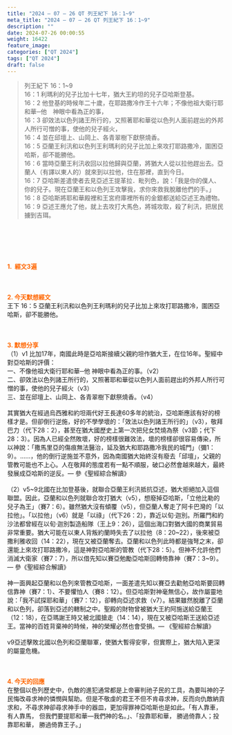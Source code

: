 ```yaml
---
title: "2024 – 07 – 26 QT 列王紀下 16：1~9"
meta_title: "2024 – 07 – 26 QT 列王紀下 16：1~9"
description: ""
date: 2024-07-26 00:00:55
weight: 16422
feature_image: 
categories: ["QT 2024"]
tags: ["QT 2024"]
draft: false
---
```


<blockquote>列王紀下 16：1~9<br />
16：1 利瑪利的兒子比加十七年，猶大王約坦的兒子亞哈斯登基。<br />
16：2 他登基的時候年二十歲，在耶路撒冷作王十六年；不像他祖大衛行耶和華─他　神眼中看為正的事，<br />
16：3 卻效法以色列諸王所行的，又照著耶和華從以色列人面前趕出的外邦人所行可憎的事，使他的兒子經火，<br />
16：4 並在邱壇上、山岡上、各青翠樹下獻祭燒香。<br />
16：5 亞蘭王利汛和以色列王利瑪利的兒子比加上來攻打耶路撒冷，圍困亞哈斯，卻不能勝他。<br />
16：6 當時亞蘭王利汛收回以拉他歸與亞蘭，將猶大人從以拉他趕出去。亞蘭人（有譯以東人的）就來到以拉他，住在那裡，直到今日。<br />
16：7 亞哈斯差遣使者去見亞述王提革拉．毗列色，說：「我是你的僕人、你的兒子。現在亞蘭王和以色列王攻擊我，求你來救我脫離他們的手。」<br />
16：8 亞哈斯將耶和華殿裡和王宮府庫裡所有的金銀都送給亞述王為禮物。<br />
16：9 亞述王應允了他，就上去攻打大馬色，將城攻取，殺了利汛，把居民擄到吉珥。</blockquote><br />
&nbsp;<br />
<br />
&nbsp;<br />
<br />
<span style="color: #ff6600;"><strong>1.  經文3遍</strong></span><br />
<br />
&nbsp;<br />
<br />
<span style="color: #ff6600;"><strong>2. 今天默想經文<br />
</strong></span>王下 16：5 亞蘭王利汛和以色列王利瑪利的兒子比加上來攻打耶路撒冷，圍困亞哈斯，卻不能勝他。<br />
<br />
&nbsp;<br />
<br />
<strong><span style="color: #ff6600;">3. 默想分享<br />
</span></strong>（1）v1 比加17年，南國此時是亞哈斯接續父親約坦作猶大王，在位16年。聖經中對亞哈斯的評價：<br />
一、不像他祖大衛行耶和華─他 神眼中看為正的事。（v2）<br />
二、卻效法以色列諸王所行的，又照著耶和華從以色列人面前趕出的外邦人所行可憎的事，使他的兒子經火（v3）<br />
三、並在邱壇上、山岡上、各青翠樹下獻祭燒香。（v4）<br />
<br />
其實猶大在經過烏西雅和約坦兩代好王長達60多年的統治，亞哈斯應該有好的榜樣才是。但卻倒行逆施，好的不學學壞的：「效法以色列諸王所行的」（v3），敬拜巴力（代下28：2），甚至在猶大國歷史上第一次把兒女焚燒為祭（v3節；代下28：3）。因為人已經全然敗壞，好的榜樣很難效法，壞的榜樣卻很容易傳染，所以神說：「撒馬里亞的傷痕無法醫治，延及猶大和耶路撒冷我民的城門」（彌1：9）。……，他的倒行逆施並不意外，因為南國猶大始終沒有廢去「邱壇」，父親的管教可能也不上心。人在敬拜的態度若有一點不順服，破口必然會越來越大，最終發展成亞哈斯的逆反。— 參《聖經綜合解讀》<br />
<br />
（2）v5~9北國在比加登基後，就聯合亞蘭王利汛抵抗亞述，猶大拒絕加入這個聯盟。因此，亞蘭和以色列就聯合攻打猶大（v5），想廢掉亞哈斯，「立他比勒的兒子為王」（賽7：6）。雖然猶大沒有傾覆（v5），但亞蘭人奪走了阿卡巴灣的「以拉他」。「以拉他」（v6）就是「以祿」（代下26：2），靠近以旬·迦別。所羅門和約沙法都曾經在以旬·迦別製造船隊（王上9：26），這個出海口對猶大國的商業貿易非常重要。猶大可能在以東人背叛約蘭時失去了以拉他（8：20~22），後來被亞撒利雅收回（14：22），現在又被亞蘭奪去。亞蘭和以色列此時都是強弩之末，卻還能上來攻打耶路撒冷，這是神對亞哈斯的管教（代下28：5）。但神不允許他們消滅大衛家（賽7：7），所以借先知以賽亞勉勵亞哈斯回轉倚靠神（賽7：3~9）。— 參《聖經綜合解讀》<br />
<br />
神一面興起亞蘭和以色列來管教亞哈斯，一面差遣先知以賽亞去勸勉亞哈斯要回轉信靠神（賽7：1）、不要懼怕人（賽8：12）。但亞哈斯對神毫無信心，故作屬靈地說：「我不試探耶和華」（賽7：12），卻轉向亞述求救（v7）。結果雖然脫離了亞蘭和以色列，卻落到亞述的轄制之中。聖殿的財物曾被猶大王約阿施送給亞蘭王（12：18），在亞瑪謝王時又被北國搶走（14：14），現在又被亞哈斯王送給亞述王。當神的百姓背棄神的時候，神的榮耀必然也會受損。— 《聖經綜合解讀》<br />
<br />
v9亞述擊敗北國以色列和亞蘭聯軍，使猶大暫得安寧，但實際上，猶大陷入更深的屬靈危機。<br />
<br />
&nbsp;<br />
<br />
<strong style="font-size: inherit;"><span style="color: #ff6600;">4. 今天的回應<br />
</span></strong>在整個以色列歷史中，仇敵的進犯通常都是上帝審判祂子民的工具，為要叫神的子民悔改尋求神的憐憫與幫助。但是不敬虔的君王不但不肯尋求神，反而向仇敵納貢求和，不尋求神卻尋求神手中的器皿，更加得罪神亞哈斯也是如此。「有人靠車，有人靠馬， 但我們要提耶和華—我們神的名。」、「投靠耶和華， 勝過倚靠人；投靠耶和華， 勝過倚靠王子。」<br />
<br />
<audio style="display: none;" controls="controls"></audio><br />
<br />
<audio style="display: none;" controls="controls"></audio><br />
<br />
<audio style="display: none;" controls="controls"></audio><br />
<br />
<audio style="display: none;" controls="controls"></audio><br />
<br />
<audio style="display: none;" controls="controls"></audio>
        